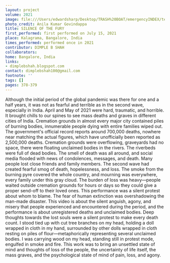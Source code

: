 ```yaml
---
layout: project
volume: 2021
image: file:///Users/edwardsharp/Desktop/TRASH%20BOAT/emergencyINDEX/ten_plus/guts/Links/1665060872398_Silence_of_the_Fury.tif
photo_credit: Anila Kumar Govindappa
title: SILENCE OF THE FURY
first_performed: first performed on July 15, 2021
place: Kalagrama, Bangalore, India
times_performed: performed once in 2021
contributor: DIMPLE B SHAH
collaborators:
home: Bangalore, India
links:
- dimplebshah.blogspot.com
contact: dimplebshah100@gmail.com
footnote: ''
tags: []
pages: 378-379
---
```

Although the initial period of the global pandemic was there for one and a half years, it was not as fearful and terrible as in the second wave, especially in India. April and May of 2021 were hard, traumatic, and horrible. It brought chills to our spines to see mass deaths and graves in different cities of India. Cremation grounds in almost every major city contained piles of burning bodies, innumerable people dying with entire families wiped out. The government's official record reports around 700,000 deaths, nowhere near matching the actual figures, which have unofficially been reported as 2,500,000 deaths. Cremation grounds were overflowing, graveyards had no space, there were floating unclaimed bodies in the rivers. The riverbeds were full of dead bodies. The smell of death was all around, and social media flooded with news of condolences, messages, and death. Many people lost close friends and family members. The second wave had created fearful smog of death, hopelessness, and loss. The smoke from the burning pyre covered the whole country, and mourning was everywhere, every family under this gray cloud. The burden of loss was heavy—people waited outside cremation grounds for hours or days so they could give a proper send-off to their loved ones. This performance was a silent protest about whom to blame. The fear of human extinction was overshadowing the man-made disaster. This video is about the silent anguish, agony, and misery that people experienced and encountered during the period, and the performance is about unregistered deaths and unclaimed bodies. Deep thoughts towards the lost souls were a silent protest to make every death count. I stood tied up with cut tree branches on my head, holding a doll wrapped in cloth in my hand, surrounded by other dolls wrapped in cloth resting on piles of flour—metaphorically representing several unclaimed bodies. I was carrying wood on my head, standing still in protest mode, engulfed in smoke and fire. This work was to bring an unsettled state of mind and thoughts of loss of the people, the uncertainty of life itself, the mass graves, and the psychological state of mind of pain, loss, and agony.